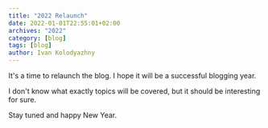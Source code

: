 ```yaml
---
title: "2022 Relaunch"
date: 2022-01-01T22:55:01+02:00
archives: "2022"
category: [blog]
tags: [blog]
author: Ivan Kolodyazhny
---
```


It's a time to relaunch the blog. I hope it will be a successful blogging year.

I don't know what exactly topics will be covered, but it should be interesting for sure.


Stay tuned and happy New Year.
